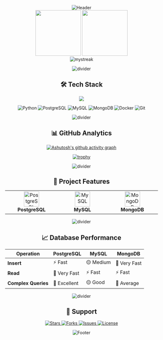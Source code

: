 <div align="center">

<!-- Логотип и заголовок -->
<img src="https://readme-typing-svg.herokuapp.com/?font=Roboto+Slab&color=37bcf7&size=35&center=true&vCenter=true&width=500&height=70&duration=4000&lines=🎬+StreamFlow+DB;🚀+Multi-Database+Platform;💫+PostgreSQL+MySQL+MongoDB" alt="Header"/>

<!-- Статистика -->
<div align="center">
  <img src="https://github-readme-stats.vercel.app/api?username=YOUR_USERNAME&show_icons=true&theme=radical" height="150"/>
  <img src="https://github-readme-stats.vercel.app/api/top-langs/?username=YOUR_USERNAME&layout=compact&theme=radical" height="150"/>
</div>

<!-- Streak -->
<img src="https://github-readme-streak-stats.herokuapp.com/?user=YOUR_USERNAME&theme=radical" alt="mystreak"/>

<!-- Анимированная разделительная линия -->
![divider](https://user-images.githubusercontent.com/73097560/115834477-dbab4500-a447-11eb-908a-139a6edaec5c.gif)

## 🛠️ Tech Stack

<!-- Иконки технологий -->
<p align="center">
  <img src="https://skillicons.dev/icons?i=python,django,fastapi,flask,postgresql,mysql,mongodb,redis,docker,aws,git,github,vscode,pycharm,linux,bash&theme=dark&perline=8" />
</p>

<!-- Badges -->
<div align="center">

![Python](https://img.shields.io/badge/Python-3776AB?style=for-the-badge&logo=python&logoColor=white)
![PostgreSQL](https://img.shields.io/badge/PostgreSQL-316192?style=for-the-badge&logo=postgresql&logoColor=white)
![MySQL](https://img.shields.io/badge/MySQL-005C84?style=for-the-badge&logo=mysql&logoColor=white)
![MongoDB](https://img.shields.io/badge/MongoDB-4EA94B?style=for-the-badge&logo=mongodb&logoColor=white)
![Docker](https://img.shields.io/badge/Docker-2CA5E0?style=for-the-badge&logo=docker&logoColor=white)
![Git](https://img.shields.io/badge/Git-F05032?style=for-the-badge&logo=git&logoColor=white)

</div>

![divider](https://user-images.githubusercontent.com/73097560/115834477-dbab4500-a447-11eb-908a-139a6edaec5c.gif)

## 📊 GitHub Analytics

<!-- Активность -->
<div align="center">
  
[![Ashutosh's github activity graph](https://github-readme-activity-graph.vercel.app/graph?username=YOUR_USERNAME&bg_color=0d1117&color=37bcf7&line=37bcf7&point=ffffff&area=true&hide_border=true)](https://github.com/ashutosh00710/github-readme-activity-graph)

</div>

<!-- Трофеи -->
<div align="center">
  
[![trophy](https://github-profile-trophy.vercel.app/?username=YOUR_USERNAME&theme=radical&no-frame=true&row=1&margin-w=20)](https://github.com/ryo-ma/github-profile-trophy)

</div>

![divider](https://user-images.githubusercontent.com/73097560/115834477-dbab4500-a447-11eb-908a-139a6edaec5c.gif)

## 🎯 Project Features

<!-- Карточки фич -->
<table align="center">
  <tr>
    <td align="center" width="200">
      <img src="https://cdn-icons-png.flaticon.com/512/5968/5968342.png" width="50" alt="PostgreSQL"/>
      <br/>
      <strong>PostgreSQL</strong>
    </td>
    <td align="center" width="200">
      <img src="https://cdn-icons-png.flaticon.com/512/1199/1199128.png" width="50" alt="MySQL"/>
      <br/>
      <strong>MySQL</strong>
    </td>
    <td align="center" width="200">
      <img src="https://cdn-icons-png.flaticon.com/512/5968/5968342.png" width="50" alt="MongoDB"/>
      <br/>
      <strong>MongoDB</strong>
    </td>
  </tr>
</table>

![divider](https://user-images.githubusercontent.com/73097560/115834477-dbab4500-a447-11eb-908a-139a6edaec5c.gif)

## 📈 Database Performance

<!-- Сравнительная таблица -->
| Operation | PostgreSQL | MySQL | MongoDB |
|-----------|------------|-------|---------|
| **Insert** | ⚡ Fast | 🟡 Medium | 🚀 Very Fast |
| **Read** | 🚀 Very Fast | ⚡ Fast | ⚡ Fast |
| **Complex Queries** | 🚀 Excellent | 🟡 Good | 🔶 Average |

![divider](https://user-images.githubusercontent.com/73097560/115834477-dbab4500-a447-11eb-908a-139a6edaec5c.gif)

## 🌟 Support

<!-- Кнопки -->
<p align="center">
  <a href="https://github.com/YOUR_USERNAME/YOUR_REPO/stargazers">
    <img src="https://img.shields.io/github/stars/YOUR_USERNAME/YOUR_REPO?color=gold&style=for-the-badge" alt="Stars"/>
  </a>
  <a href="https://github.com/YOUR_USERNAME/YOUR_REPO/forks">
    <img src="https://img.shields.io/github/forks/YOUR_USERNAME/YOUR_REPO?color=green&style=for-the-badge" alt="Forks"/>
  </a>
  <a href="https://github.com/YOUR_USERNAME/YOUR_REPO/issues">
    <img src="https://img.shields.io/github/issues/YOUR_USERNAME/YOUR_REPO?color=blue&style=for-the-badge" alt="Issues"/>
  </a>
  <a href="https://github.com/YOUR_USERNAME/YOUR_REPO/blob/main/LICENSE">
    <img src="https://img.shields.io/github/license/YOUR_USERNAME/YOUR_REPO?color=red&style=for-the-badge" alt="License"/>
  </a>
</p>

<!-- Анимированный футер -->
<img src="https://readme-typing-svg.herokuapp.com/?font=Roboto+Slab&color=37bcf7&size=20&center=true&vCenter=true&width=500&height=70&duration=4000&lines=Thanks+for+visiting!;Give+it+a+⭐+if+you+like+it!;Happy+coding!+😊" alt="Footer"/>

</div>
